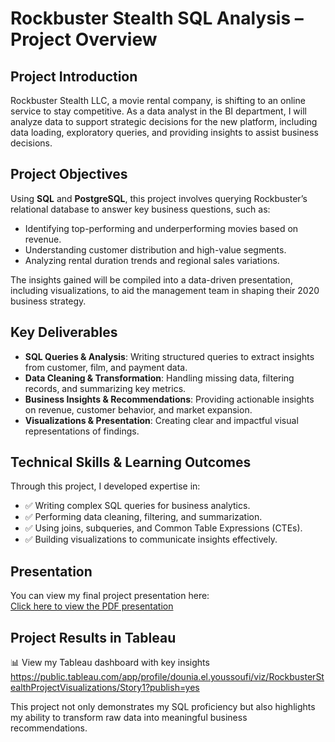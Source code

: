 # Rockbuster Stealth SQL Analysis – Project Overview

## Project Introduction

Rockbuster Stealth LLC, a movie rental company, is shifting to an online service to stay competitive. As a data analyst in the BI department, I will analyze data to support strategic decisions for the new platform, including data loading, exploratory queries, and providing insights to assist business decisions.

## Project Objectives

Using **SQL** and **PostgreSQL**, this project involves querying Rockbuster’s relational database to answer key business questions, such as:

- Identifying top-performing and underperforming movies based on revenue.
- Understanding customer distribution and high-value segments.
- Analyzing rental duration trends and regional sales variations.

The insights gained will be compiled into a data-driven presentation, including visualizations, to aid the management team in shaping their 2020 business strategy.

## Key Deliverables

- **SQL Queries & Analysis**: Writing structured queries to extract insights from customer, film, and payment data.
- **Data Cleaning & Transformation**: Handling missing data, filtering records, and summarizing key metrics.
- **Business Insights & Recommendations**: Providing actionable insights on revenue, customer behavior, and market expansion.
- **Visualizations & Presentation**: Creating clear and impactful visual representations of findings.

## Technical Skills & Learning Outcomes

Through this project, I developed expertise in:

- ✅ Writing complex SQL queries for business analytics.
- ✅ Performing data cleaning, filtering, and summarization.
- ✅ Using joins, subqueries, and Common Table Expressions (CTEs).
- ✅ Building visualizations to communicate insights effectively.

## Presentation

You can view my final project presentation here:  
[Click here to view the PDF presentation](https://github.com/dounia-elyou/rockbuster-stealth-sql-analysis/blob/main/Rockbuster%20Stealth%20Data%20Analysis%20Project_%20Ex%203.10%20Dounia.pdf)

## Project Results in Tableau

📊 View my Tableau dashboard with key insights https://public.tableau.com/app/profile/dounia.el.youssoufi/viz/RockbusterStealthProjectVisualizations/Story1?publish=yes

This project not only demonstrates my SQL proficiency but also highlights my ability to transform raw data into meaningful business recommendations.
